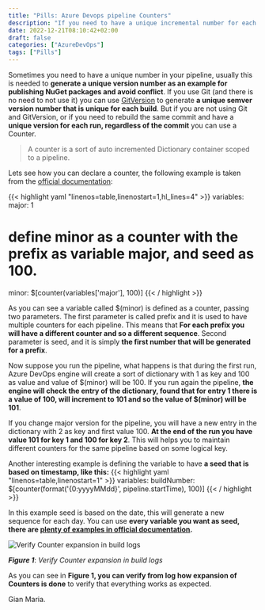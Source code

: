 ```yaml
---
title: "Pills: Azure Devops pipeline Counters"
description: "If you need to have a unique incremental number for each pipeline run, Counters are your solution"
date: 2022-12-21T08:10:42+02:00
draft: false
categories: ["AzureDevOps"]
tags: ["Pills"]
---
```


Sometimes you need to have a unique number in your pipeline, usually this is needed to **generate a unique version number as an example for publishing NuGet packages and avoid conflict**. If you use Git (and there is no need to not use it) you can use [GitVersion](https://gitversion.net/docs/) to generate **a unique semver version number that is unique for each build**. But if you are not using Git and GitVersion, or if you need to rebuild the same commit and have a **unique version for each run, regardless of the commit** you can use a Counter. 

> A counter is a sort of auto incremented Dictionary container scoped to a pipeline.

Lets see how you can declare a counter, the following example is taken from the [official documentation](https://learn.microsoft.com/en-us/azure/devops/pipelines/process/expressions?view=azure-devops):

{{< highlight yaml "linenos=table,linenostart=1,hl_lines=4" >}}
variables:
  major: 1
  # define minor as a counter with the prefix as variable major, and seed as 100.
  minor: $[counter(variables['major'], 100)]
{{< / highlight >}}

As you can see a variable called $(minor) is defined as a counter, passing two parameters. The first parameter is called prefix and it is used to have multiple counters for each pipeline. This means that **For each prefix you will have a different counter and so a different sequence**. Second parameter is seed, and it is simply **the first number that will be generated for a prefix**.

Now suppose you run the pipeline, what happens is that during the first run, Azure DevOps engine will create a sort of dictionary with 1 as key and 100 as value and value of $(minor) will be 100. If you run again the pipeline, **the engine will check the entry of the dictionary, found that for entry 1 there is a value of 100, will increment to 101 and so the value of $(minor) will be 101**. 

If you change major version for the pipeline, you will have a new entry in the dictionary with 2 as key and first value 100. **At the end of the run you have value 101 for key 1 and 100 for key 2**. This will helps you to maintain different counters for the same pipeline based on some logical key.

Another interesting example is defining the variable to have **a seed that is based on timestamp, like this:**
{{< highlight yaml "linenos=table,linenostart=1" >}}
variables:
  buildNumber: $[counter(format('{0:yyyyMMdd}', pipeline.startTime), 100)]
{{< / highlight >}}

In this example seed is based on the date, this will generate a new sequence for each day. You can use **every variable you want as seed, there are [plenty of examples in official documentation](https://learn.microsoft.com/en-us/azure/devops/pipelines/build/variables?view=azure-devops&tabs=yaml).**

![Verify Counter expansion in build logs](../images/variables-counter-log.png)

***Figure 1***: *Verify Counter expansion in build logs*

As you can see in **Figure 1, you can verify from log how expansion of Counters is done** to verify that everything works as expected.

Gian Maria.